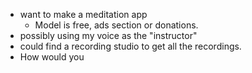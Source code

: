  - want to make a meditation app
	 - Model is free, ads section or donations.
 - possibly using my voice as the "instructor"
 - could find a recording studio to get all the recordings.
 - How would you 